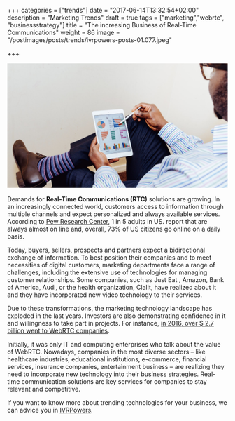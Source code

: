 +++
categories = ["trends"]
date = "2017-06-14T13:32:54+02:00"
description = "Marketing Trends"
draft = true
tags = ["marketing","webrtc", "businessstrategy"]
title = "The increasing Business of Real-Time Communications"
weight = 86
image = "/postimages/posts/trends/ivrpowers-posts-01.077.jpeg"

+++

![Man reading graphics](/postimages/posts/trends/ivrpowers-posts-01.077.jpeg)

Demands for **Real-Time Communications (RTC)** solutions are growing. In an increasingly connected world, customers access to information through multiple channels and expect personalized and always available services. According to [Pew Research Center](http://www.pewresearch.org/fact-tank/2015/12/08/one-fifth-of-americans-report-going-online-almost-constantly/), 1 in 5 adults in US. report that are always almost on line and, overall, 73% of US citizens go online on a daily basis. 

Today, buyers, sellers, prospects and partners expect a bidirectional exchange of information. To best position their companies and to meet necessities of digital customers, marketing departments face a range of challenges, including the extensive use of technologies for managing customer relationships. Some companies, such as Just Eat , Amazon, Bank of America, Audi, or the health organization, Clalit, have realized about it and they have incorporated new video technology to their services.
 
Due to these transformations, the marketing technology landscape has exploded in the last years. Investors are also demonstrating confidence in it and willingness to take part in projects. For instance, [in 2016, over $ 2.7 billion went to WebRTC companies](https://www.blaccspot.com/blog/news/over-2-7-billion-in-funding-to-webrtc-companies-in-2016/ ).

Initially, it was only IT and computing enterprises who talk about the value of WebRTC. Nowadays, companies in the most diverse sectors – like healthcare industries, educational institutions, e-commerce, financial services, insurance companies, entertainment business – are realizing they need to incorporate new technology into their business strategies. Real-time communication solutions are key services for companies to stay relevant and competitive.

If you want to know more about trending technologies for your business, we can advice you in [IVRPowers](http://www.ivrpowers.com/).
